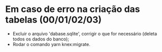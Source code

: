 # Em caso de erro na criação das tabelas (00/01/02/03)

- Excluir o arquivo 'dabase.sqlite', corrigir o que for necessário 
  (deleta todos os dados do banco);
- Rodar o comando yarn knex:migrate.
